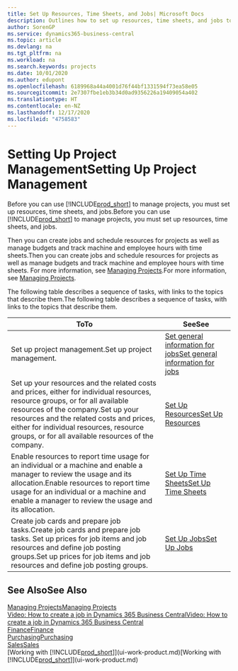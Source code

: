 ```yaml
---
title: Set Up Resources, Time Sheets, and Jobs| Microsoft Docs
description: Outlines how to set up resources, time sheets, and jobs to manage projects.
author: SorenGP
ms.service: dynamics365-business-central
ms.topic: article
ms.devlang: na
ms.tgt_pltfrm: na
ms.workload: na
ms.search.keywords: projects
ms.date: 10/01/2020
ms.author: edupont
ms.openlocfilehash: 6189968a44a4001d76f44bf1331594f73ea58e05
ms.sourcegitcommit: 2e7307fbe1eb3b34d0ad9356226a19409054a402
ms.translationtype: HT
ms.contentlocale: en-NZ
ms.lasthandoff: 12/17/2020
ms.locfileid: "4758583"
---
```

# <a name="setting-up-project-management"></a><span data-ttu-id="22dde-103">Setting Up Project Management</span><span class="sxs-lookup"><span data-stu-id="22dde-103">Setting Up Project Management</span></span>
<span data-ttu-id="22dde-104">Before you can use [!INCLUDE[prod_short](includes/prod_short.md)] to manage projects, you must set up resources, time sheets, and jobs.</span><span class="sxs-lookup"><span data-stu-id="22dde-104">Before you can use [!INCLUDE[prod_short](includes/prod_short.md)] to manage projects, you must set up resources, time sheets, and jobs.</span></span>

<span data-ttu-id="22dde-105">Then you can create jobs and schedule resources for projects as well as manage budgets and track machine and employee hours with time sheets.</span><span class="sxs-lookup"><span data-stu-id="22dde-105">Then you can create jobs and schedule resources for projects as well as manage budgets and track machine and employee hours with time sheets.</span></span> <span data-ttu-id="22dde-106">For more information, see [Managing Projects](projects-manage-projects.md).</span><span class="sxs-lookup"><span data-stu-id="22dde-106">For more information, see [Managing Projects](projects-manage-projects.md).</span></span>  

<span data-ttu-id="22dde-107">The following table describes a sequence of tasks, with links to the topics that describe them.</span><span class="sxs-lookup"><span data-stu-id="22dde-107">The following table describes a sequence of tasks, with links to the topics that describe them.</span></span>

| <span data-ttu-id="22dde-108">To</span><span class="sxs-lookup"><span data-stu-id="22dde-108">To</span></span> | <span data-ttu-id="22dde-109">See</span><span class="sxs-lookup"><span data-stu-id="22dde-109">See</span></span> |
| --- | --- |
| <span data-ttu-id="22dde-110">Set up project management.</span><span class="sxs-lookup"><span data-stu-id="22dde-110">Set up project management.</span></span>|[<span data-ttu-id="22dde-111">Set general information for jobs</span><span class="sxs-lookup"><span data-stu-id="22dde-111">Set general information for jobs</span></span>](projects-how-setup-jobs.md#to-set-general-information-for-jobs)|
| <span data-ttu-id="22dde-112">Set up your resources and the related costs and prices, either for individual resources, resource groups, or for all available resources of the company.</span><span class="sxs-lookup"><span data-stu-id="22dde-112">Set up your resources and the related costs and prices, either for individual resources, resource groups, or for all available resources of the company.</span></span> |[<span data-ttu-id="22dde-113">Set Up Resources</span><span class="sxs-lookup"><span data-stu-id="22dde-113">Set Up Resources</span></span>](projects-how-setup-resources.md) |
| <span data-ttu-id="22dde-114">Enable resources to report time usage for an individual or a machine and enable a manager to review the usage and its allocation.</span><span class="sxs-lookup"><span data-stu-id="22dde-114">Enable resources to report time usage for an individual or a machine and enable a manager to review the usage and its allocation.</span></span> |[<span data-ttu-id="22dde-115">Set Up Time Sheets</span><span class="sxs-lookup"><span data-stu-id="22dde-115">Set Up Time Sheets</span></span>](projects-how-setup-time-sheets.md) |
| <span data-ttu-id="22dde-116">Create job cards and prepare job tasks.</span><span class="sxs-lookup"><span data-stu-id="22dde-116">Create job cards and prepare job tasks.</span></span> <span data-ttu-id="22dde-117">Set up prices for job items and job resources and define job posting groups.</span><span class="sxs-lookup"><span data-stu-id="22dde-117">Set up prices for job items and job resources and define job posting groups.</span></span> |[<span data-ttu-id="22dde-118">Set Up Jobs</span><span class="sxs-lookup"><span data-stu-id="22dde-118">Set Up Jobs</span></span>](projects-how-setup-jobs.md) |

## <a name="see-also"></a><span data-ttu-id="22dde-119">See Also</span><span class="sxs-lookup"><span data-stu-id="22dde-119">See Also</span></span>

[<span data-ttu-id="22dde-120">Managing Projects</span><span class="sxs-lookup"><span data-stu-id="22dde-120">Managing Projects</span></span>](projects-manage-projects.md)  
[<span data-ttu-id="22dde-121">Video: How to create a job in Dynamics 365 Business Central</span><span class="sxs-lookup"><span data-stu-id="22dde-121">Video: How to create a job in Dynamics 365 Business Central</span></span>](https://www.youtube.com/watch?v=VqaPWr7BWmw)  
[<span data-ttu-id="22dde-122">Finance</span><span class="sxs-lookup"><span data-stu-id="22dde-122">Finance</span></span>](finance.md)  
[<span data-ttu-id="22dde-123">Purchasing</span><span class="sxs-lookup"><span data-stu-id="22dde-123">Purchasing</span></span>](purchasing-manage-purchasing.md)  
[<span data-ttu-id="22dde-124">Sales</span><span class="sxs-lookup"><span data-stu-id="22dde-124">Sales</span></span>](sales-manage-sales.md)  
<span data-ttu-id="22dde-125">[Working with [!INCLUDE[prod_short](includes/prod_short.md)]](ui-work-product.md)</span><span class="sxs-lookup"><span data-stu-id="22dde-125">[Working with [!INCLUDE[prod_short](includes/prod_short.md)]](ui-work-product.md)</span></span>  
